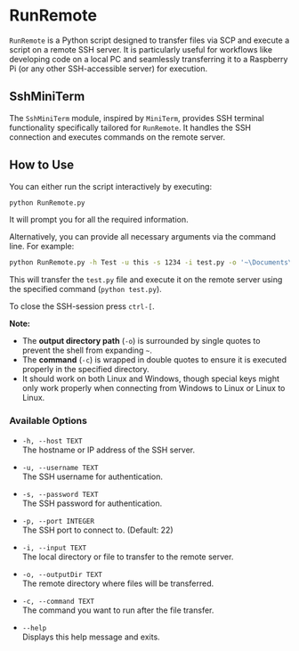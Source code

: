 
# RunRemote

`RunRemote` is a Python script designed to transfer files via SCP and execute a script on a remote SSH server. It is particularly useful for workflows like developing code on a local PC and seamlessly transferring it to a Raspberry Pi (or any other SSH-accessible server) for execution.

## SshMiniTerm

The `SshMiniTerm` module, inspired by `MiniTerm`, provides SSH terminal functionality specifically tailored for `RunRemote`. It handles the SSH connection and executes commands on the remote server.

## How to Use

You can either run the script interactively by executing:

```bash
python RunRemote.py
```

It will prompt you for all the required information.

Alternatively, you can provide all necessary arguments via the command line. For example:

```bash
python RunRemote.py -h Test -u this -s 1234 -i test.py -o '~\Documents\Test' -c "python test.py"
```

This will transfer the `test.py` file and execute it on the remote server using the specified command (`python test.py`).

To close the SSH-session press `ctrl-[`.

**Note:**  
- The **output directory path** (`-o`) is surrounded by single quotes to prevent the shell from expanding `~`.
- The **command** (`-c`) is wrapped in double quotes to ensure it is executed properly in the specified directory.
- It should work on both Linux and Windows, though special keys might only work properly when connecting from Windows to Linux or Linux to Linux.
### Available Options

- `-h, --host TEXT`  
   The hostname or IP address of the SSH server.
  
- `-u, --username TEXT`  
   The SSH username for authentication.
  
- `-s, --password TEXT`  
   The SSH password for authentication.
  
- `-p, --port INTEGER`  
   The SSH port to connect to. (Default: 22)
  
- `-i, --input TEXT`  
   The local directory or file to transfer to the remote server.
  
- `-o, --outputDir TEXT`  
   The remote directory where files will be transferred.
  
- `-c, --command TEXT`  
   The command you want to run after the file transfer.
  
- `--help`  
   Displays this help message and exits.
